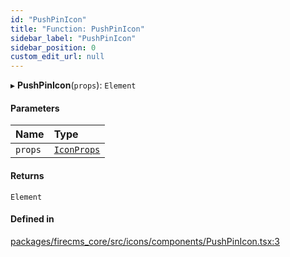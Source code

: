 ```yaml
---
id: "PushPinIcon"
title: "Function: PushPinIcon"
sidebar_label: "PushPinIcon"
sidebar_position: 0
custom_edit_url: null
---
```


▸ **PushPinIcon**(`props`): `Element`

#### Parameters

| Name | Type |
| :------ | :------ |
| `props` | [`IconProps`](../types/IconProps.md) |

#### Returns

`Element`

#### Defined in

[packages/firecms_core/src/icons/components/PushPinIcon.tsx:3](https://github.com/FireCMSco/firecms/blob/d45f3739/packages/firecms_core/src/icons/components/PushPinIcon.tsx#L3)
